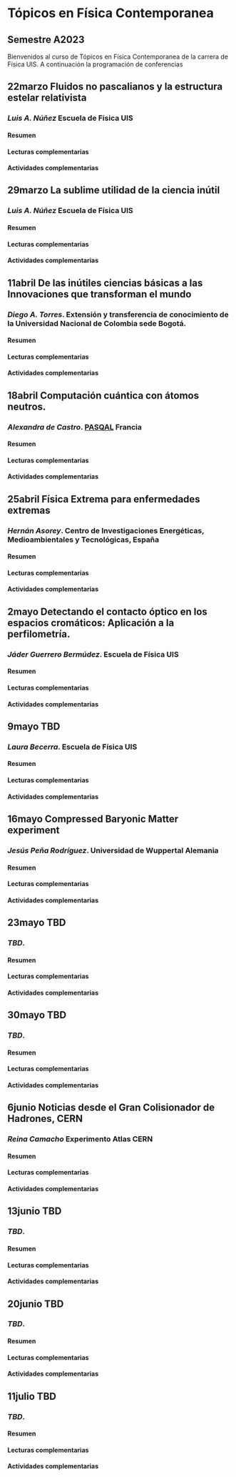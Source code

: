 # Tópicos en Física Contemporanea
## Semestre A2023

Bienvenidos al curso de Tópicos en Física Contemporanea de la carrera de Física UIS. A continuación la programación de conferencias

## 22marzo **Fluidos no pascalianos y la estructura estelar relativista**
### *Luis A. Núñez* Escuela de Física UIS   
#### Resumen

#### Lecturas complementarias

#### Actividades complementarias


## 29marzo **La sublime utilidad de la ciencia inútil**
### *Luis A. Núñez* Escuela de Física UIS   
#### Resumen

#### Lecturas complementarias

#### Actividades complementarias


## 11abril **De las inútiles ciencias básicas a las Innovaciones que transforman el mundo**
### *Diego A. Torres*. Extensión y transferencia de conocimiento de la Universidad Nacional de Colombia sede Bogotá.

#### Resumen

#### Lecturas complementarias

#### Actividades complementarias


## 18abril **Computación cuántica con átomos neutros.**
### *Alexandra de Castro*. [PASQAL](https://www.pasqal.com/) Francia

#### Resumen

#### Lecturas complementarias

#### Actividades complementarias

## 25abril **Física Extrema para enfermedades extremas**
### *Hernán Asorey*. Centro de Investigaciones Energéticas, Medioambientales y Tecnológicas, España

#### Resumen

#### Lecturas complementarias

#### Actividades complementarias

## 2mayo **Detectando el contacto óptico en los espacios cromáticos: Aplicación a la perfilometría.**
### *Jáder Guerrero Bermúdez*. Escuela de Física UIS

#### Resumen

#### Lecturas complementarias

#### Actividades complementarias


## 9mayo **TBD**
### *Laura Becerra*. Escuela de Física UIS

#### Resumen

#### Lecturas complementarias

#### Actividades complementarias


## 16mayo **Compressed Baryonic Matter experiment**
### *Jesús Peña Rodríguez*. Universidad de Wuppertal Alemania

#### Resumen

#### Lecturas complementarias

#### Actividades complementarias

## 23mayo **TBD**
### *TBD*.

#### Resumen

#### Lecturas complementarias

#### Actividades complementarias


## 30mayo **TBD**
### *TBD*.

#### Resumen

#### Lecturas complementarias

#### Actividades complementarias


## 6junio **Noticias desde el Gran Colisionador de Hadrones, CERN**
### *Reina Camacho* Experimento Atlas CERN

#### Resumen

#### Lecturas complementarias

#### Actividades complementarias

## 13junio **TBD**
### *TBD*.

#### Resumen

#### Lecturas complementarias

#### Actividades complementarias


## 20junio **TBD**
### *TBD*.

#### Resumen

#### Lecturas complementarias

#### Actividades complementarias


## 11julio **TBD**
### *TBD*.

#### Resumen

#### Lecturas complementarias

#### Actividades complementarias
